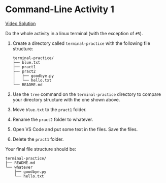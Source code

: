# Command-Line Activity 1
[Video Solution](https://youtu.be/55T5FUtDzVE)

Do the whole activity in a linux terminal (with the exception of `#5`).

1. Create a directory called `terminal-practice` with the following file structure:
    ```
    terminal-practice/
    ├── blue.txt
    ├── pract1
    ├── pract2
    │   ├── goodbye.py
    │   └── hello.txt
    └── README.md

    ```

2. Use the `tree` command on the `terminal-practice` directory to compare your directory structure with the one shown above.

3. Move `blue.txt` to the `pract1` folder.

4. Rename the `pract2` folder to whatever.

5. Open VS Code and put some text in the files. Save the files.

6. Delete the `pract1` folder.

Your final file structure should be:
```
terminal-practice/
├── README.md
└── whatever
    ├── goodbye.py
    └── hello.txt
```
